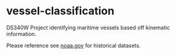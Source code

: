 # vessel-classification

DS340W Project identifying maritime vessels based off kinematic information.

Please reference see [noaa.gov](https://coast.noaa.gov/htdata/CMSP/AISDataHandler/2019/index.html) for historical datasets.
